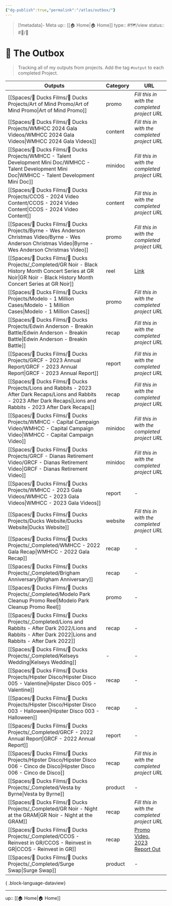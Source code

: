 ```yaml
---
{"dg-publish":true,"permalink":"/atlas/outbox/"}
---
```


>[!metadata]- Meta
>up:: [[🏠 Home\|🏠 Home]]
>type:: #🗺/view 
>status:: #📝/🌱 

# 💌 The Outbox
> Tracking all of my outputs from projects. Add the tag `#output` to each completed Project.

| Outputs                                                                                                                                                                          | Category | URL                                                                                                                                  |
| -------------------------------------------------------------------------------------------------------------------------------------------------------------------------------- | -------- | ------------------------------------------------------------------------------------------------------------------------------------ |
| [[Spaces/🦆 Ducks Films/🌈 Ducks Projects/Art of Mind Promo/Art of Mind Promo\|Art of Mind Promo]]                                                                            | promo    | *Fill this in with the completed project URL*                                                                                        |
| [[Spaces/🦆 Ducks Films/🌈 Ducks Projects/WMHCC 2024 Gala Videos/WMHCC 2024 Gala Videos\|WMHCC 2024 Gala Videos]]                                                             | content  | *Fill this in with the completed project URL*                                                                                        |
| [[Spaces/🦆 Ducks Films/🌈 Ducks Projects/WMHCC - Talent Development Mini Doc/WMHCC - Talent Development Mini Doc\|WMHCC - Talent Development Mini Doc]]                      | minidoc  | *Fill this in with the completed project URL*                                                                                        |
| [[Spaces/🦆 Ducks Films/🌈 Ducks Projects/CCOS - 2024 Video Content/CCOS - 2024 Video Content\|CCOS - 2024 Video Content]]                                                    | content  | *Fill this in with the completed project URL*                                                                                        |
| [[Spaces/🦆 Ducks Films/🌈 Ducks Projects/Byrne - Wes Anderson Christmas Video/Byrne - Wes Anderson Christmas Video\|Byrne - Wes Anderson Christmas Video]]                   | promo    | *Fill this in with the completed project URL*                                                                                        |
| [[Spaces/🦆 Ducks Films/🌈 Ducks Projects/_Completed/GR Noir - Black History Month Concert Series at GR Noir\|GR Noir - Black History Month Concert Series at GR Noir]]       | reel     | [Link](https://www.instagram.com/reel/CpQWon8pSKR/?igshid=MDJmNzVkMjY=)                                                              |
| [[Spaces/🦆 Ducks Films/🌈 Ducks Projects/Modelo - 1 Million Cases/Modelo - 1 Million Cases\|Modelo - 1 Million Cases]]                                                       | promo    | *Fill this in with the completed project URL*                                                                                        |
| [[Spaces/🦆 Ducks Films/🌈 Ducks Projects/Edwin Anderson - Breakin Battle/Edwin Anderson - Breakin Battle\|Edwin Anderson - Breakin Battle]]                                  | recap    | *Fill this in with the completed project URL*                                                                                        |
| [[Spaces/🦆 Ducks Films/🌈 Ducks Projects/GRCF - 2023 Annual Report/GRCF - 2023 Annual Report\|GRCF - 2023 Annual Report]]                                                    | report   | *Fill this in with the completed project URL*                                                                                        |
| [[Spaces/🦆 Ducks Films/🌈 Ducks Projects/Lions and Rabbits - 2023 After Dark Recaps/Lions and Rabbits - 2023 After Dark Recaps\|Lions and Rabbits - 2023 After Dark Recaps]] | recap    | *Fill this in with the completed project URL*                                                                                        |
| [[Spaces/🦆 Ducks Films/🌈 Ducks Projects/WMHCC - Capital Campaign Video/WMHCC - Capital Campaign Video\|WMHCC - Capital Campaign Video]]                                     | minidoc  | *Fill this in with the completed project URL*                                                                                        |
| [[Spaces/🦆 Ducks Films/🌈 Ducks Projects/GRCF - Dianas Retirement Video/GRCF - Dianas Retirement Video\|GRCF - Dianas Retirement Video]]                                     | minidoc  | *Fill this in with the completed project URL*                                                                                        |
| [[Spaces/🦆 Ducks Films/🌈 Ducks Projects/WMHCC - 2023 Gala Videos/WMHCC - 2023 Gala Videos\|WMHCC - 2023 Gala Videos]]                                                       | report   | \-                                                                                                                                   |
| [[Spaces/🦆 Ducks Films/🌈 Ducks Projects/Ducks Website/Ducks Website\|Ducks Website]]                                                                                        | website  | *Fill this in with the completed project URL*                                                                                        |
| [[Spaces/🦆 Ducks Films/🌈 Ducks Projects/_Completed/WMHCC - 2022 Gala Recap\|WMHCC - 2022 Gala Recap]]                                                                       | recap    | \-                                                                                                                                   |
| [[Spaces/🦆 Ducks Films/🌈 Ducks Projects/_Completed/Brigham Anniversary\|Brigham Anniversary]]                                                                               | recap    | \-                                                                                                                                   |
| [[Spaces/🦆 Ducks Films/🌈 Ducks Projects/_Completed/Modelo Park Cleanup Promo Reel\|Modelo Park Cleanup Promo Reel]]                                                         | promo    | \-                                                                                                                                   |
| [[Spaces/🦆 Ducks Films/🌈 Ducks Projects/_Completed/Lions and Rabbits - After Dark 2022/Lions and Rabbits - After Dark 2022\|Lions and Rabbits - After Dark 2022]]           | recap    | \-                                                                                                                                   |
| [[Spaces/🦆 Ducks Films/🌈 Ducks Projects/_Completed/Kelseys Wedding\|Kelseys Wedding]]                                                                                       | \-       | \-                                                                                                                                   |
| [[Spaces/🦆 Ducks Films/🌈 Ducks Projects/Hipster Disco/Hipster Disco 005 - Valentine\|Hipster Disco 005 - Valentine]]                                                        | recap    | \-                                                                                                                                   |
| [[Spaces/🦆 Ducks Films/🌈 Ducks Projects/Hipster Disco/Hipster Disco 003 - Halloween\|Hipster Disco 003 - Halloween]]                                                        | recap    | \-                                                                                                                                   |
| [[Spaces/🦆 Ducks Films/🌈 Ducks Projects/_Completed/GRCF - 2022 Annual Report\|GRCF - 2022 Annual Report]]                                                                   | report   | \-                                                                                                                                   |
| [[Spaces/🦆 Ducks Films/🌈 Ducks Projects/Hipster Disco/Hipster Disco 006 - Cinco de Disco\|Hipster Disco 006 - Cinco de Disco]]                                              | recap    | *Fill this in with the completed project URL*                                                                                        |
| [[Spaces/🦆 Ducks Films/🌈 Ducks Projects/_Completed/Vesta by Byrne\|Vesta by Byrne]]                                                                                         | product  | \-                                                                                                                                   |
| [[Spaces/🦆 Ducks Films/🌈 Ducks Projects/_Completed/GR Noir - Night at the GRAM\|GR Noir - Night at the GRAM]]                                                               | recap    | *Fill this in with the completed project URL*                                                                                        |
| [[Spaces/🦆 Ducks Films/🌈 Ducks Projects/_Completed/CCOS - Reinvest in GR/CCOS - Reinvest in GR\|CCOS - Reinvest in GR]]                                                     | recap    | [Promo Video](https://www.instagram.com/tv/CnRiwkTMOHp/?igshid=YmMyMTA2M2Y=), [2023 Report Out](https://reinvestingr.com/2023report) |
| [[Spaces/🦆 Ducks Films/🌈 Ducks Projects/_Completed/Surge Swap\|Surge Swap]]                                                                                                 | product  | \-                                                                                                                                   |

{ .block-language-dataview}

---
up:: [[🏠 Home\|🏠 Home]]


